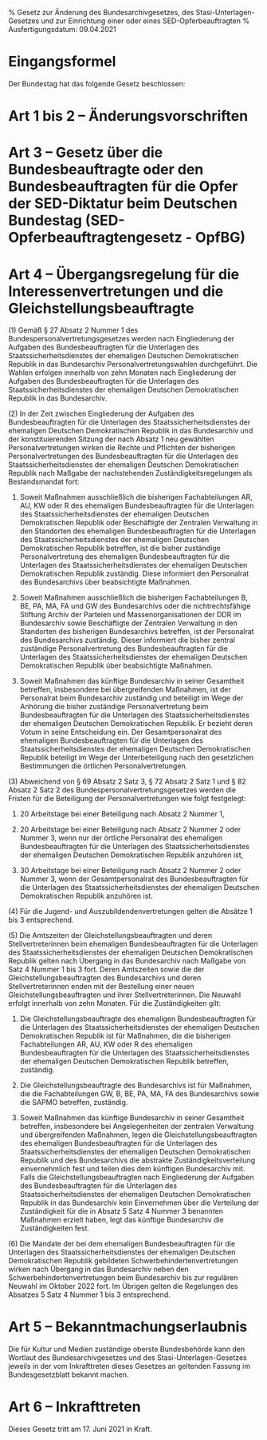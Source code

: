 % Gesetz zur Änderung des Bundesarchivgesetzes, des Stasi-Unterlagen-Gesetzes und zur Einrichtung einer oder eines SED-Opferbeauftragten
% Ausfertigungsdatum: 09.04.2021
 
# Eingangsformel

Der Bundestag hat das folgende Gesetz beschlossen:

# Art 1 bis 2 – Änderungsvorschriften

# Art 3 – Gesetz über die Bundesbeauftragte oder den Bundesbeauftragten für die Opfer der SED-Diktatur beim Deutschen Bundestag (SED-Opferbeauftragtengesetz - OpfBG)

# Art 4 – Übergangsregelung für die Interessenvertretungen und die Gleichstellungsbeauftragte

(1) Gemäß § 27 Absatz 2 Nummer 1 des Bundespersonalvertretungsgesetzes werden nach Eingliederung der Aufgaben des Bundesbeauftragten für die Unterlagen des Staatssicherheitsdienstes der ehemaligen Deutschen Demokratischen Republik in das Bundesarchiv Personalvertretungswahlen durchgeführt. Die Wahlen erfolgen innerhalb von zehn Monaten nach Eingliederung der Aufgaben des Bundesbeauftragten für die Unterlagen des Staatssicherheitsdienstes der ehemaligen Deutschen Demokratischen Republik in das Bundesarchiv.

(2) In der Zeit zwischen Eingliederung der Aufgaben des Bundesbeauftragten für die Unterlagen des Staatssicherheitsdienstes der ehemaligen Deutschen Demokratischen Republik in das Bundesarchiv und der konstituierenden Sitzung der nach Absatz 1 neu gewählten Personalvertretungen wirken die Rechte und Pflichten der bisherigen Personalvertretungen des Bundesbeauftragten für die Unterlagen des Staatssicherheitsdienstes der ehemaligen Deutschen Demokratischen Republik nach Maßgabe der nachstehenden Zuständigkeitsregelungen als Bestandsmandat fort:

1. Soweit Maßnahmen ausschließlich die bisherigen Fachabteilungen AR, AU, KW oder R des ehemaligen Bundesbeauftragten für die Unterlagen des Staatssicherheitsdienstes der ehemaligen Deutschen Demokratischen Republik oder Beschäftigte der Zentralen Verwaltung in den Standorten des ehemaligen Bundesbeauftragten für die Unterlagen des Staatssicherheitsdienstes der ehemaligen Deutschen Demokratischen Republik betreffen, ist die bisher zuständige Personalvertretung des ehemaligen Bundesbeauftragten für die Unterlagen des Staatssicherheitsdienstes der ehemaligen Deutschen Demokratischen Republik zuständig. Diese informiert den Personalrat des Bundesarchivs über beabsichtigte Maßnahmen.

2. Soweit Maßnahmen ausschließlich die bisherigen Fachabteilungen B, BE, PA, MA, FA und GW des Bundesarchivs oder die nichtrechtsfähige Stiftung Archiv der Parteien und Massenorganisationen der DDR im Bundesarchiv sowie Beschäftigte der Zentralen Verwaltung in den Standorten des bisherigen Bundesarchivs betreffen, ist der Personalrat des Bundesarchivs zuständig. Dieser informiert die bisher zentral zuständige Personalvertretung des Bundesbeauftragten für die Unterlagen des Staatssicherheitsdienstes der ehemaligen Deutschen Demokratischen Republik über beabsichtigte Maßnahmen.

3. Soweit Maßnahmen das künftige Bundesarchiv in seiner Gesamtheit betreffen, insbesondere bei übergreifenden Maßnahmen, ist der Personalrat beim Bundesarchiv zuständig und beteiligt im Wege der Anhörung die bisher zuständige Personalvertretung beim Bundesbeauftragten für die Unterlagen des Staatssicherheitsdienstes der ehemaligen Deutschen Demokratischen Republik. Er bezieht deren Votum in seine Entscheidung ein. Der Gesamtpersonalrat des ehemaligen Bundesbeauftragten für die Unterlagen des Staatssicherheitsdienstes der ehemaligen Deutschen Demokratischen Republik beteiligt im Wege der Unterbeteiligung nach den gesetzlichen Bestimmungen die örtlichen Personalvertretungen.

(3) Abweichend von § 69 Absatz 2 Satz 3, § 72 Absatz 2 Satz 1 und § 82 Absatz 2 Satz 2 des Bundespersonalvertretungsgesetzes werden die Fristen für die Beteiligung der Personalvertretungen wie folgt festgelegt:

1. 20 Arbeitstage bei einer Beteiligung nach Absatz 2 Nummer 1,

2. 20 Arbeitstage bei einer Beteiligung nach Absatz 2 Nummer 2 oder Nummer 3, wenn nur der örtliche Personalrat des ehemaligen Bundesbeauftragten für die Unterlagen des Staatssicherheitsdienstes der ehemaligen Deutschen Demokratischen Republik anzuhören ist,

3. 30 Arbeitstage bei einer Beteiligung nach Absatz 2 Nummer 2 oder Nummer 3, wenn der Gesamtpersonalrat des Bundesbeauftragten für die Unterlagen des Staatssicherheitsdienstes der ehemaligen Deutschen Demokratischen Republik anzuhören ist.

(4) Für die Jugend- und Auszubildendenvertretungen gelten die Absätze 1 bis 3 entsprechend.

(5) Die Amtszeiten der Gleichstellungsbeauftragten und deren Stellvertreterinnen beim ehemaligen Bundesbeauftragten für die Unterlagen des Staatssicherheitsdienstes der ehemaligen Deutschen Demokratischen Republik gelten nach Übergang in das Bundesarchiv nach Maßgabe von Satz 4 Nummer 1 bis 3 fort. Deren Amtszeiten sowie die der Gleichstellungsbeauftragten des Bundesarchivs und deren Stellvertreterinnen enden mit der Bestellung einer neuen Gleichstellungsbeauftragten und ihrer Stellvertreterinnen. Die Neuwahl erfolgt innerhalb von zehn Monaten. Für die Zuständigkeiten gilt:

1. Die Gleichstellungsbeauftragte des ehemaligen Bundesbeauftragten für die Unterlagen des Staatssicherheitsdienstes der ehemaligen Deutschen Demokratischen Republik ist für Maßnahmen, die die bisherigen Fachabteilungen AR, AU, KW oder R des ehemaligen Bundesbeauftragten für die Unterlagen des Staatssicherheitsdienstes der ehemaligen Deutschen Demokratischen Republik betreffen, zuständig.

2. Die Gleichstellungsbeauftragte des Bundesarchivs ist für Maßnahmen, die die Fachabteilungen GW, B, BE, PA, MA, FA des Bundesarchivs sowie die SAPMO betreffen, zuständig.

3. Soweit Maßnahmen das künftige Bundesarchiv in seiner Gesamtheit betreffen, insbesondere bei Angelegenheiten der zentralen Verwaltung und übergreifenden Maßnahmen, legen die Gleichstellungsbeauftragten des ehemaligen Bundesbeauftragten für die Unterlagen des Staatssicherheitsdienstes der ehemaligen Deutschen Demokratischen Republik und des Bundesarchivs die abstrakte Zuständigkeitsverteilung einvernehmlich fest und teilen dies dem künftigen Bundesarchiv mit. Falls die Gleichstellungsbeauftragten nach Eingliederung der Aufgaben des Bundesbeauftragten für die Unterlagen des Staatssicherheitsdienstes der ehemaligen Deutschen Demokratischen Republik in das Bundesarchiv kein Einvernehmen über die Verteilung der Zuständigkeit für die in Absatz 5 Satz 4 Nummer 3 benannten Maßnahmen erzielt haben, legt das künftige Bundesarchiv die Zuständigkeiten fest.

(6) Die Mandate der bei dem ehemaligen Bundesbeauftragten für die Unterlagen des Staatssicherheitsdienstes der ehemaligen Deutschen Demokratischen Republik gebildeten Schwerbehindertenvertretungen wirken nach Übergang in das Bundesarchiv neben den Schwerbehindertenvertretungen beim Bundesarchiv bis zur regulären Neuwahl im Oktober 2022 fort. Im Übrigen gelten die Regelungen des Absatzes 5 Satz 4 Nummer 1 bis 3 entsprechend.

# Art 5 – Bekanntmachungserlaubnis

Die für Kultur und Medien zuständige oberste Bundesbehörde kann den Wortlaut des Bundesarchivgesetzes und des Stasi-Unterlagen-Gesetzes jeweils in der vom Inkrafttreten dieses Gesetzes an geltenden Fassung im Bundesgesetzblatt bekannt machen.

# Art 6 – Inkrafttreten

Dieses Gesetz tritt am 17. Juni 2021 in Kraft.
